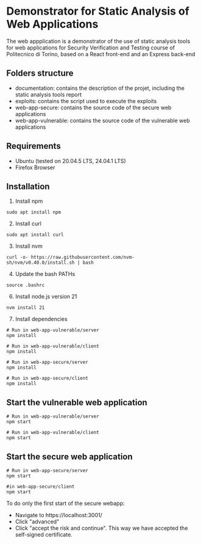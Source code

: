 # Demonstrator for Static Analysis of Web Applications
The web appplication is a demonstrator of the use of static analysis tools for web applications for Security Verification and Testing course of Politecnico di Torino,
based on a React front-end and an Express back-end

## Folders structure
- documentation: contains the description of the projet, including the static analysis tools report
- exploits: contains the script used to execute the exploits
- web-app-secure: contains the source code of the secure web applications
- web-app-vulnerable: contains the source code of the vulnerable web applications


## Requirements
- Ubuntu (tested on 20.04.5 LTS, 24.04.1 LTS)
- Firefox Browser

## Installation
1. Install npm
```
sudo apt install npm
```
2. Install curl
```
sudo apt install curl
```
3. Install nvm
```
curl -o- https://raw.githubusercontent.com/nvm-sh/nvm/v0.40.0/install.sh | bash
```
4. Update the bash PATHs
```
source .bashrc
```
6. Install node.js version 21
```
nvm install 21
```
7. Install dependencies
```
# Run in web-app-vulnerable/server
npm install

# Run in web-app-vulnerable/client
npm install

# Run in web-app-secure/server
npm install

# Run in web-app-secure/client
npm install
```

## Start the vulnerable web application
```
# Run in web-app-vulnerable/server
npm start

# Run in web-app-vulnerable/client
npm start
```
## Start the secure web application 
```
# Run in web-app-secure/server
npm start

#in web-app-secure/client
npm start
```
To do only the first start of the secure webapp: <br/>
- Navigate to https://localhost:3001/ <br/>
- Click "advanced"
- Click "accept the risk and continue". This way we have accepted the self-signed certificate.
